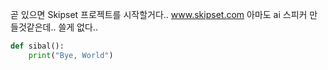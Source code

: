 [category]: <> (General)
[date]: <> (2024/05/11)
[title]: <> (SkipSet)

곧 있으면 Skipset 프로젝트를 시작할거다..
<a href="https://www.skipset.com">www.skipset.com</a>
아마도 ai 스피커 만들것같은데..
쓸게 없다..

```python
def sibal():
    print("Bye, World")
```
